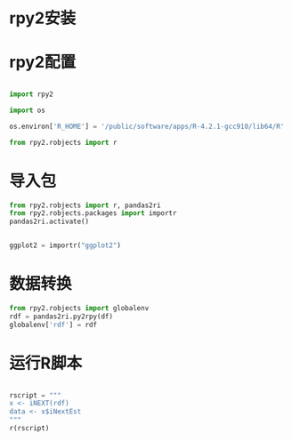 # rpy2安装

# rpy2配置

```python

import rpy2

import os

os.environ['R_HOME'] = '/public/software/apps/R-4.2.1-gcc910/lib64/R'

from rpy2.robjects import r

```


# 导入包

```python
from rpy2.robjects import r, pandas2ri
from rpy2.robjects.packages import importr
pandas2ri.activate()


ggplot2 = importr("ggplot2")


```



# 数据转换

```python
from rpy2.robjects import globalenv
rdf = pandas2ri.py2rpy(df)
globalenv['rdf'] = rdf
```



# 运行R脚本

```python

rscript = """
x <- iNEXT(rdf)
data <- x$iNextEst
"""
r(rscript)


```
